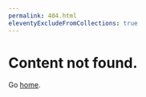 ```yaml
---
permalink: 404.html
eleventyExcludeFromCollections: true
---
```

# Content not found.

Go <a href="index.njk" class="underline">home</a>.

<!--

Read more: https://www.11ty.dev/docs/quicktips/not-found/

This will work for both GitHub pages and Netlify:

* https://help.github.com/articles/creating-a-custom-404-page-for-your-github-pages-site/
* https://www.netlify.com/docs/redirects/#custom-404

-->

